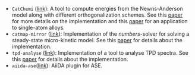 - `CatChemi` ([link](https://github.com/sudarshanv01/CatChemi)): A tool to compute energies from the Newns-Anderson model along with different orthogonalization schemes. See this [paper](https://pubs.aip.org/aip/jcp/article/156/23/231102/2841333/Limits-to-scaling-relations-between-adsorption) for more details on the implementation and this [paper](https://pubs.rsc.org/en/content/articlehtml/2023/sc/d2sc05772g) for an application to single-atom alloys.
- `catmap-mirror` ([link](https://github.com/sudarshanv01/catmap-mirror)): Implementation of the _numbers_-solver for solving a steady-state micro-kinetic model. See this [paper](https://chemrxiv.org/engage/chemrxiv/article-details/6478e5a9e64f843f412a32a8) for details about the implementation.
- `tpd-analyse` ([link](https://github.com/sudarshanv01/tpd-analyse)): Implementation of a tool to analyse TPD spectra. See this [paper](https://pubs.rsc.org/en/content/articlelanding/2021/cp/d1cp01992a/unauth) for details about the implementation.
- `aiida-ase`([link](https://github.com/aiidaplugins/aiida-ase)): AiiDA plugin for ASE. 
